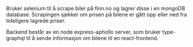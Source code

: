 Bruker selenium til å scrape biler på finn.no og lagrer disse i en mongoDB database.
Scrapingen sjekker om prisen på bilene er gått opp eller ned fra tideligere lagrede priser.

Backend består av en node express-aphollo server, som bruker type-graphql til å sende informasjon om bilene til en react-frontend. 

